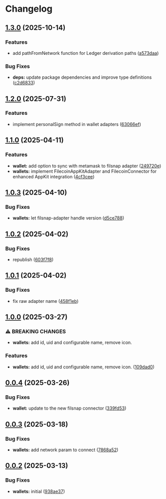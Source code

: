 # Changelog

## [1.3.0](https://github.com/hugomrdias/filecoin/compare/iso-filecoin-wallets-v1.2.0...iso-filecoin-wallets-v1.3.0) (2025-10-14)


### Features

* add pathFromNetwork function for Ledger derivation paths ([a573daa](https://github.com/hugomrdias/filecoin/commit/a573daab676933a871e9dfee9967cd0fd00ccdf1))


### Bug Fixes

* **deps:** update package dependencies and improve type definitions ([c2d6833](https://github.com/hugomrdias/filecoin/commit/c2d6833e5cf5b049336f86facace9a8171b1698e))

## [1.2.0](https://github.com/hugomrdias/filecoin/compare/iso-filecoin-wallets-v1.1.0...iso-filecoin-wallets-v1.2.0) (2025-07-31)


### Features

* implement personalSign method in wallet adapters ([63066ef](https://github.com/hugomrdias/filecoin/commit/63066ef3a7350ee5a453261b76764b224214ce12))

## [1.1.0](https://github.com/hugomrdias/filecoin/compare/iso-filecoin-wallets-v1.0.3...iso-filecoin-wallets-v1.1.0) (2025-04-11)


### Features

* **wallet:** add option to sync with metamask to filsnap adapter ([249720e](https://github.com/hugomrdias/filecoin/commit/249720e12c76e922426d995e53562b2dba83997a))
* **wallets:** implement FilecoinAppKitAdapter and FilecoinConnector for enhanced AppKit integration ([4cf3cee](https://github.com/hugomrdias/filecoin/commit/4cf3cee5fee573b47214e38a8a026f173b8b954a))

## [1.0.3](https://github.com/hugomrdias/filecoin/compare/iso-filecoin-wallets-v1.0.2...iso-filecoin-wallets-v1.0.3) (2025-04-10)


### Bug Fixes

* **wallets:** let filsnap-adapter handle version ([d5ce788](https://github.com/hugomrdias/filecoin/commit/d5ce7883580afcaa4ee421b3fbe4f07e6d873b0c))

## [1.0.2](https://github.com/hugomrdias/filecoin/compare/iso-filecoin-wallets-v1.0.1...iso-filecoin-wallets-v1.0.2) (2025-04-02)


### Bug Fixes

* republish ([603f7f8](https://github.com/hugomrdias/filecoin/commit/603f7f8c1bc9fee8e09c4cc3742f239fe7b29d2b))

## [1.0.1](https://github.com/hugomrdias/filecoin/compare/iso-filecoin-wallets-v1.0.0...iso-filecoin-wallets-v1.0.1) (2025-04-02)


### Bug Fixes

* fix raw adapter name ([458f1eb](https://github.com/hugomrdias/filecoin/commit/458f1ebefd47fa25deb9d88185720de105d51818))

## [1.0.0](https://github.com/hugomrdias/filecoin/compare/iso-filecoin-wallets-v0.0.4...iso-filecoin-wallets-v1.0.0) (2025-03-27)


### ⚠ BREAKING CHANGES

* **wallets:** add id, uid and configurable name, remove icon.

### Features

* **wallets:** add id, uid and configurable name, remove icon. ([109dad0](https://github.com/hugomrdias/filecoin/commit/109dad0012e30228a7702ffb28701dadb7c4c066))

## [0.0.4](https://github.com/hugomrdias/filecoin/compare/iso-filecoin-wallets-v0.0.3...iso-filecoin-wallets-v0.0.4) (2025-03-26)


### Bug Fixes

* **wallet:** update to the new filsnap connector ([339fd53](https://github.com/hugomrdias/filecoin/commit/339fd5343ffc69798308152a50216c4cf6aaaca3))

## [0.0.3](https://github.com/hugomrdias/filecoin/compare/iso-filecoin-wallets-v0.0.2...iso-filecoin-wallets-v0.0.3) (2025-03-18)


### Bug Fixes

* **wallets:** add network param to connect ([7868a52](https://github.com/hugomrdias/filecoin/commit/7868a523e624027a55a558a39b9670db3b3cf628))

## [0.0.2](https://github.com/hugomrdias/filecoin/compare/iso-filecoin-wallets-v0.0.1...iso-filecoin-wallets-v0.0.2) (2025-03-13)


### Bug Fixes

* **wallets:** initial ([938ae37](https://github.com/hugomrdias/filecoin/commit/938ae37604cc627e0b01663cec39aef2f2bbea40))
